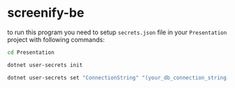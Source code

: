 # screenify-be

to run this program you need to setup `secrets.json` file in your `Presentation` project with following commands:

```bash
cd Presentation
```
```bash
dotnet user-secrets init
```
```bash
dotnet user-secrets set "ConnectionString" "(your_db_connection_string)"
```

